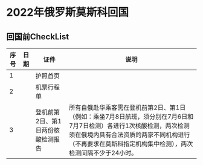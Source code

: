 # 2022年俄罗斯莫斯科回国

## 回国前CheckList
| 序号 | 日期 | 证件 | 说明 |
| --- | ---- | ---- | ---- |
|  1  |      | 护照首页   |  | 
|  2  |      | 机票行程单 |  | 
|  3  |      | 登机前第2日、第1日两份核酸检测报告 | 所有自俄赴华乘客需在登机前第2日、第1日（例如：乘坐7月8日航班，须分别在7月6日和7月7日检测）各进行1次核酸检测，两次检测须在俄境内具有合法资质的两家不同机构进行（不再要求在莫斯科指定机构集中检测），两次检测间隔不少于24小时。 |
